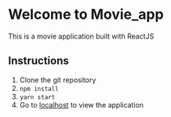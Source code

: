 # Welcome to Movie_app
This is a movie application built with ReactJS
## Instructions
1. Clone the git repository
1. `npm install`
1. `yarn start`
1. Go to [localhost](http://localhost:300) to view the application
